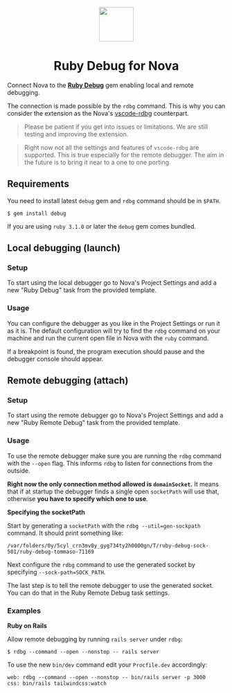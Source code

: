<p align="center">
  <img src="https://raw.githubusercontent.com/tommasongr/nova-ruby-debug/main/misc/extension.png" width="80" height="80">
</p>
<h1 align="center">Ruby Debug for Nova</h1>

Connect Nova to the **[Ruby Debug](https://github.com/ruby/debug)** gem enabling local and remote debugging.

The connection is made possible by the `rdbg` command. This is why you can consider the extension as the Nova's [vscode-rdbg](https://github.com/ruby/vscode-rdbg) counterpart.

> Please be patient if you get into issues or limitations. We are still testing and improving the extension.

> Right now not all the settings and features of `vscode-rdbg` are supported.
> This is true especially for the remote debugger.
> The aim in the future is to bring it near to a one to one porting.

## Requirements

You need to install latest `debug` gem and `rdbg` command should be in `$PATH`.

```
$ gem install debug
```

If you are using `ruby 3.1.0` or later the `debug` gem comes bundled.

## Local debugging (launch)

### Setup

To start using the local debugger go to Nova's Project Settings and add a new "Ruby Debug" task from the provided template.

### Usage

You can configure the debugger as you like in the Project Settings or run it as it is.
The default configuration will try to find the `rdbg` command on your machine and run the current open file in Nova with the `ruby` command.

If a breakpoint is found, the program execution should pause and the debugger console should appear.

## Remote debugging (attach)

### Setup

To start using the remote debugger go to Nova's Project Settings and add a new "Ruby Remote Debug" task from the provided template.

### Usage

To use the remote debugger make sure you are running the `rdbg` command with the `--open` flag.
This informs `rdbg` to listen for connections from the outside.

**Right now the only connection method allowed is `domainSocket`.**
It means that if at startup the debugger finds a single open `socketPath` will use that, otherwise **you have to specify which one to use**.

**Specifying the socketPath**

Start by generating a `socketPath` with the `rdbg --util=gen-sockpath` command.
It should print something like:

```
/var/folders/0y/5cyl_crn3mv0y_gyg734ty2h0000gn/T/ruby-debug-sock-501/ruby-debug-tommaso-71169
```

Next configure the `rdbg` command to use the generated socket by specifying `--sock-path=SOCK_PATH`.

The last step is to tell the remote debugger to use the generated socket. You can do that in the Ruby Remote Debug task settings.

### Examples

**Ruby on Rails**

Allow remote debugging by running `rails server` under `rdbg`:

```
$ rdbg --command --open --nonstop -- rails server
```

To use the new `bin/dev` command edit your `Procfile.dev` accordingly:

```
web: rdbg --command --open --nonstop -- bin/rails server -p 3000
css: bin/rails tailwindcss:watch
``` 
